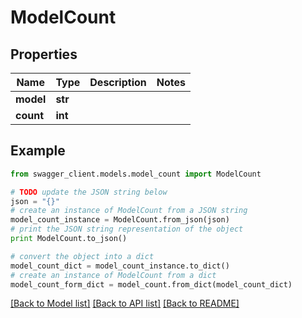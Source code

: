 # ModelCount


## Properties
Name | Type | Description | Notes
------------ | ------------- | ------------- | -------------
**model** | **str** |  | 
**count** | **int** |  | 

## Example

```python
from swagger_client.models.model_count import ModelCount

# TODO update the JSON string below
json = "{}"
# create an instance of ModelCount from a JSON string
model_count_instance = ModelCount.from_json(json)
# print the JSON string representation of the object
print ModelCount.to_json()

# convert the object into a dict
model_count_dict = model_count_instance.to_dict()
# create an instance of ModelCount from a dict
model_count_form_dict = model_count.from_dict(model_count_dict)
```
[[Back to Model list]](../README.md#documentation-for-models) [[Back to API list]](../README.md#documentation-for-api-endpoints) [[Back to README]](../README.md)
